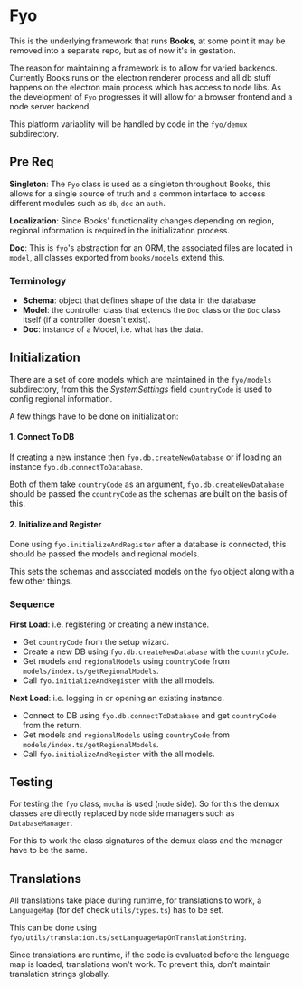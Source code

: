 # Fyo

This is the underlying framework that runs **Books**, at some point it may be
removed into a separate repo, but as of now it's in gestation.

The reason for maintaining a framework is to allow for varied backends.
Currently Books runs on the electron renderer process and all db stuff happens
on the electron main process which has access to node libs. As the development
of `Fyo` progresses it will allow for a browser frontend and a node server
backend.

This platform variablity will be handled by code in the `fyo/demux` subdirectory.

## Pre Req

**Singleton**: The `Fyo` class is used as a singleton throughout Books, this
allows for a single source of truth and a common interface to access different
modules such as `db`, `doc` an `auth`.

**Localization**: Since Books' functionality changes depending on region,
regional information is required in the initialization process.

**Doc**: This is `fyo`'s abstraction for an ORM, the associated files are
located in `model`, all classes exported from `books/models` extend this.

### Terminology

- **Schema**: object that defines shape of the data in the database
- **Model**: the controller class that extends the `Doc` class or the `Doc`
  class itself (if a controller doesn't exist).
- **Doc**: instance of a Model, i.e. what has the data.

## Initialization

There are a set of core models which are maintained in the `fyo/models`
subdirectory, from this the _SystemSettings_ field `countryCode` is used to
config regional information.

A few things have to be done on initialization:

#### 1. Connect To DB

If creating a new instance then `fyo.db.createNewDatabase` or if loading an
instance `fyo.db.connectToDatabase`.

Both of them take `countryCode` as an argument, `fyo.db.createNewDatabase`
should be passed the `countryCode` as the schemas are built on the basis of
this.

#### 2. Initialize and Register

Done using `fyo.initializeAndRegister` after a database is connected, this should be
passed the models and regional models.

This sets the schemas and associated models on the `fyo` object along with a few
other things.

### Sequence

**First Load**: i.e. registering or creating a new instance.

- Get `countryCode` from the setup wizard.
- Create a new DB using `fyo.db.createNewDatabase` with the `countryCode`.
- Get models and `regionalModels` using `countryCode` from `models/index.ts/getRegionalModels`.
- Call `fyo.initializeAndRegister` with the all models.

**Next Load**: i.e. logging in or opening an existing instance.

- Connect to DB using `fyo.db.connectToDatabase` and get `countryCode` from the return.
- Get models and `regionalModels` using `countryCode` from `models/index.ts/getRegionalModels`.
- Call `fyo.initializeAndRegister` with the all models.

## Testing

For testing the `fyo` class, `mocha` is used (`node` side). So for this the
demux classes are directly replaced by `node` side managers such as
`DatabaseManager`.

For this to work the class signatures of the demux class and the manager have to
be the same.

## Translations

All translations take place during runtime, for translations to work, a
`LanguageMap` (for def check `utils/types.ts`) has to be set. 

This can be done using `fyo/utils/translation.ts/setLanguageMapOnTranslationString`.

Since translations are runtime, if the code is evaluated before the language map
is loaded, translations won't work. To prevent this, don't maintain translation
strings globally.